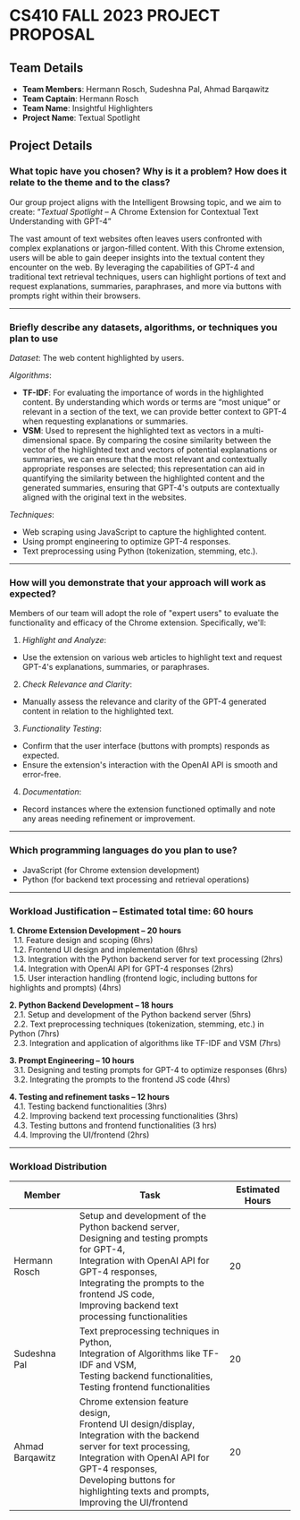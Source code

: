 # CS410 FALL 2023 PROJECT PROPOSAL
## Team Details
- **Team Members**: Hermann Rosch, Sudeshna Pal, Ahmad Barqawitz
- **Team Captain**: Hermann Rosch
- **Team Name**: Insightful Highlighters
- **Project Name**: Textual Spotlight

## Project Details
### What topic have you chosen? Why is it a problem? How does it relate to the theme and to the class?
Our group project aligns with the Intelligent Browsing topic, and we aim to create:
“_Textual Spotlight_ – A Chrome Extension for Contextual Text Understanding with GPT-4”

The vast amount of text websites often leaves users confronted with complex explanations or jargon-filled content. With this Chrome extension, users will be able to gain deeper insights into the textual content they encounter on the web. By leveraging the capabilities of GPT-4 and traditional text retrieval techniques, users can highlight portions of text and request explanations, summaries, paraphrases, and more via buttons with prompts right within their browsers.

---

### Briefly describe any datasets, algorithms, or techniques you plan to use
_Dataset_: The web content highlighted by users.

_Algorithms_:
- **TF-IDF**: For evaluating the importance of words in the highlighted content. By understanding which words or terms are “most unique” or relevant in a section of the text, we can provide better context to GPT-4 when requesting explanations or summaries.
- **VSM**: Used to represent the highlighted text as vectors in a multi-dimensional space. By comparing the cosine similarity between the vector of the highlighted text and vectors of potential explanations or summaries, we can ensure that the most relevant and contextually appropriate responses are selected; this representation can aid in quantifying the similarity between the highlighted content and the generated summaries, ensuring that GPT-4's outputs are contextually aligned with the original text in the websites.

_Techniques_: 
- Web scraping using JavaScript to capture the highlighted content.
- Using prompt engineering to optimize GPT-4 responses.
- Text preprocessing using Python (tokenization, stemming, etc.).

---

### How will you demonstrate that your approach will work as expected?

Members of our team will adopt the role of "expert users" to evaluate the functionality and efficacy of the Chrome extension. Specifically, we'll:

1. _Highlight and Analyze_:
- Use the extension on various web articles to highlight text and request GPT-4's explanations, summaries, or paraphrases.

2. _Check Relevance and Clarity_:
- Manually assess the relevance and clarity of the GPT-4 generated content in relation to the highlighted text.

3. _Functionality Testing_:
- Confirm that the user interface (buttons with prompts) responds as expected.
- Ensure the extension's interaction with the OpenAI API is smooth and error-free.

4. _Documentation_:
- Record instances where the extension functioned optimally and note any areas needing refinement or improvement.

---

### Which programming languages do you plan to use?
- JavaScript (for Chrome extension development)
- Python (for backend text processing and retrieval operations)

---

### Workload Justification – Estimated total time: 60 hours

**1. Chrome Extension Development – 20 hours**  
&nbsp;&nbsp;1.1. Feature design and scoping (6hrs)  
&nbsp;&nbsp;1.2. Frontend UI design and implementation (6hrs)  
&nbsp;&nbsp;1.3. Integration with the Python backend server for text processing (2hrs)  
&nbsp;&nbsp;1.4. Integration with OpenAI API for GPT-4 responses (2hrs)  
&nbsp;&nbsp;1.5. User interaction handling (frontend logic, including buttons for highlights and prompts) (4hrs)

**2. Python Backend Development – 18 hours**  
&nbsp;&nbsp;2.1. Setup and development of the Python backend server (5hrs)  
&nbsp;&nbsp;2.2. Text preprocessing techniques (tokenization, stemming, etc.) in Python (7hrs)  
&nbsp;&nbsp;2.3. Integration and application of algorithms like TF-IDF and VSM (7hrs)

**3. Prompt Engineering – 10 hours**  
&nbsp;&nbsp;3.1. Designing and testing prompts for GPT-4 to optimize responses (6hrs)  
&nbsp;&nbsp;3.2. Integrating the prompts to the frontend JS code (4hrs)

**4. Testing and refinement tasks – 12 hours**  
&nbsp;&nbsp;4.1. Testing backend functionalities (3hrs)  
&nbsp;&nbsp;4.2. Improving backend text processing functionalities (3hrs)  
&nbsp;&nbsp;4.3. Testing buttons and frontend functionalities (3 hrs)  
&nbsp;&nbsp;4.4. Improving the UI/frontend (2hrs)


---

### Workload Distribution

| Member          | Task                                                                                              | Estimated Hours |
|-----------------|---------------------------------------------------------------------------------------------------|-----------------|
| Hermann Rosch   | Setup and development of the Python backend server, <br> Designing and testing prompts for GPT-4, <br> Integration with OpenAI API for GPT-4 responses, <br> Integrating the prompts to the frontend JS code, <br> Improving backend text processing functionalities | 20              |
| Sudeshna Pal    | Text preprocessing techniques in Python, <br> Integration of Algorithms like TF-IDF and VSM, <br> Testing backend functionalities, <br> Testing frontend functionalities   | 20              |
| Ahmad Barqawitz | Chrome extension feature design, <br> Frontend UI design/display, <br> Integration with the backend server for text processing, <br> Integration with OpenAI API for GPT-4 responses, <br> Developing buttons for highlighting texts and prompts, <br> Improving the UI/frontend | 20              |
